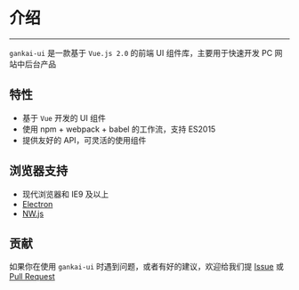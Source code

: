 # 介绍

----

`gankai-ui` 是一款基于 `Vue.js 2.0` 的前端 UI 组件库，主要用于快速开发 PC 网站中后台产品

## 特性

- 基于 `Vue` 开发的 UI 组件
- 使用 npm + webpack + babel 的工作流，支持 ES2015
- 提供友好的 API，可灵活的使用组件

## 浏览器支持

- 现代浏览器和 IE9 及以上
- [Electron](http://electron.atom.io/)
- [NW.js](http://nwjs.io)


## 贡献

如果你在使用 `gankai-ui` 时遇到问题，或者有好的建议，欢迎给我们提 [Issue](https://github.com/gankai-ui/gankai-ui/issues) 或 [Pull Request](https://github.com/gankai-ui/gankai-ui/pulls)
